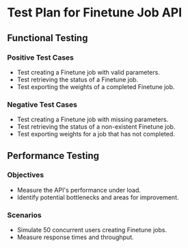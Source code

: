 # Test Plan for Finetune Job API

## Functional Testing

### Positive Test Cases
- Test creating a Finetune job with valid parameters.
- Test retrieving the status of a Finetune job.
- Test exporting the weights of a completed Finetune job.

### Negative Test Cases
- Test creating a Finetune job with missing parameters.
- Test retrieving the status of a non-existent Finetune job.
- Test exporting weights for a job that has not completed.

## Performance Testing

### Objectives
- Measure the API's performance under load.
- Identify potential bottlenecks and areas for improvement.

### Scenarios
- Simulate 50 concurrent users creating Finetune jobs.
- Measure response times and throughput.
